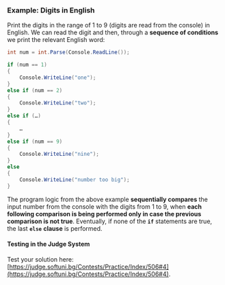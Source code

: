 ### Example: Digits in English

Print the digits in the range of 1 to 9 (digits are read from the console) in English. We can read the digit and then, through a **sequence of conditions** we print the relevant English word:
```csharp
int num = int.Parse(Console.ReadLine());

if (num == 1)
{
    Console.WriteLine("one");
}
else if (num == 2)
{
    Console.WriteLine("two");
}
else if (…) 
{
    …
} 
else if (num == 9)
{
    Console.WriteLine("nine");
} 
else 
{
    Console.WriteLine("number too big");
}
```

The program logic from the above example **sequentially compares** the input number from the console with the digits from 1 to 9, when **each following comparison is being performed only in case the previous comparison is not true**. Eventually, if none of the **`if`** statements are true, the last **`else`** **clause** is performed.

#### Testing in the Judge System

Test your solution here: [https://judge.softuni.bg/Contests/Practice/Index/506#4](https://judge.softuni.bg/Contests/Practice/Index/506#4).
